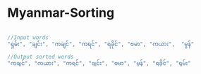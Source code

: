 # Myanmar-Sorting

```java

//Input words
"ရှမ်း", "ချင်း", "ကချင်", "ကရင်", "ရခိုင်", "ဗမာ", "ကယား",  "မွန်"

//Output sorted words
"ကချင်", "ကယား", "ကရင်", "ချင်း", "ဗမာ", "မွန်", "ရခိုင်", "ရှမ်း"

```

